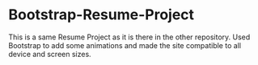 # Bootstrap-Resume-Project

This is a same Resume Project as it is there in the other repository. Used Bootstrap to add some animations and made the site compatible to all device and screen sizes.
